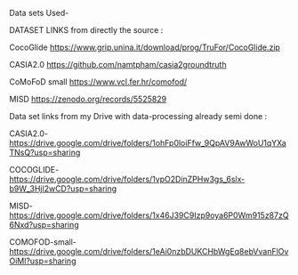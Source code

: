 Data sets Used-

DATASET LINKS from directly the source :

CocoGlide https://www.grip.unina.it/download/prog/TruFor/CocoGlide.zip

CASIA2.0 https://github.com/namtpham/casia2groundtruth

CoMoFoD small  https://www.vcl.fer.hr/comofod/

MISD https://zenodo.org/records/5525829


Data set links from my Drive with data-processing already semi done :

CASIA2.0- https://drive.google.com/drive/folders/1ohFp0loiFfw_9QpAV9AwWoU1qYXaTNsQ?usp=sharing

COCOGLIDE- https://drive.google.com/drive/folders/1vpO2DinZPHw3gs_6slx-b9W_3Hjl2wCD?usp=sharing

MISD- https://drive.google.com/drive/folders/1x46J39C9Izp9oya6P0Wm915z87zQ6Nxd?usp=sharing

COMOFOD-small- https://drive.google.com/drive/folders/1eAi0nzbDUKCHbWgEq8ebVvanFlOvOiMl?usp=sharing
